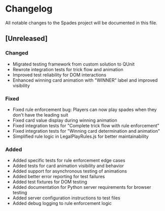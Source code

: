 # Changelog

All notable changes to the Spades project will be documented in this file.

## [Unreleased]

### Changed
- Migrated testing framework from custom solution to QUnit
- Rewrote integration tests for trick flow and animation
- Improved test reliability for DOM interactions
- Enhanced winning card animation with "WINNER" label and improved visibility

### Fixed
- Fixed rule enforcement bug: Players can now play spades when they don't have the leading suit
- Fixed card value display during winning animation
- Fixed integration tests for "Complete trick flow with rule enforcement"
- Fixed integration tests for "Winning card determination and animation"
- Simplified rule logic in LegalPlayRules.js for better maintainability

### Added
- Added specific tests for rule enforcement edge cases
- Added tests for card animation visibility and behavior
- Added support for asynchronous testing of animations
- Added better error reporting for test failures
- Added test fixtures for DOM testing
- Added documentation for Python server requirements for browser testing
- Added server configuration instructions to test files
- Added debug logging to rule enforcement logic
